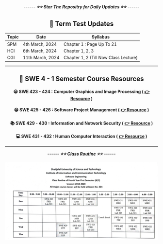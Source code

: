 <div align = "center">

_------ **⭐⭐ Star The Repositry for Daily Updates ⭐⭐** ------_

## 🍂 Term Test Updates
| Topic | Date             | Syllabus                  |
|-------|------------------|---------------------------|
| SPM   | 4th March, 2024  | Chapter 1 : Page Up To 21              |
| HCI   | 6th March, 2024  | Chapter 1, 2, 3           |
| CGI   | 11th March, 2024 | Chapter 1, 2 (Till Now Class Lecture)  |

<hr>

## 🍂 SWE 4 - 1 Semester Course Resources

#### 😀 SWE 423 - 424 : Computer Graphics and Image Processing ( [👉 Resource](./Computer%20Graphics%20and%20Image%20Processing/) )

#### 😁 SWE 425 - 426 : Software Project Management ( [👉 Resource](./Software%20Project%20Management/) )

#### 📚 SWE 429 - 430 : Information and Network Security ( [👉 Resource](./Information%20and%20Network%20Security/) )

#### 💻 SWE 431 - 432 : Human Computer Interaction ( [👉 Resource](./Human%20Computer%20Interaction/) )

<hr>

_------ **⭐⭐ Class Routine ⭐⭐** ------_

![Alt text](Class-Routine.png)

</div>
